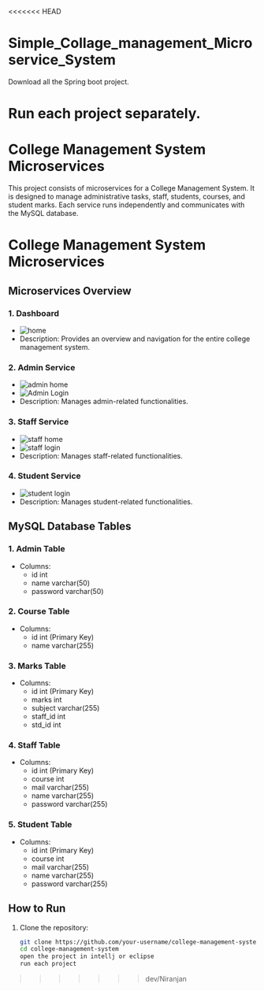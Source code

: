<<<<<<< HEAD
# Simple_Collage_management_Microservice_System

Download all the Spring boot project.

Run each project separately.
=======
# College Management System Microservices

This project consists of microservices for a College Management System. It is designed to manage administrative tasks, staff, students, courses, and student marks. Each service runs independently and communicates with the MySQL database.

# College Management System Microservices
## Microservices Overview

### 1. Dashboard
- ![home](https://github.com/Niranjanc2602/Simple_Collage_management_Microservice_System/assets/112241758/8b099e52-e01b-4b34-bb3a-7c381e750001)
- Description: Provides an overview and navigation for the entire college management system.

### 2. Admin Service
- ![admin home](https://github.com/Niranjanc2602/Simple_Collage_management_Microservice_System/assets/112241758/31a09808-89c1-4cbf-8345-a2d8b827c379)
- ![Admin Login](https://github.com/Niranjanc2602/Simple_Collage_management_Microservice_System/assets/112241758/7eec18d7-7aa6-41aa-a5a6-e528c23e15b2)
- Description: Manages admin-related functionalities.
  
### 3. Staff Service
- ![staff home](https://github.com/Niranjanc2602/Simple_Collage_management_Microservice_System/assets/112241758/4280747a-84ce-4010-8677-c7f421e04394)
- ![staff login](https://github.com/Niranjanc2602/Simple_Collage_management_Microservice_System/assets/112241758/0774bb0d-2938-4766-af05-032f8154e7b2)
- Description: Manages staff-related functionalities.

### 4. Student Service
- ![student login](https://github.com/Niranjanc2602/Simple_Collage_management_Microservice_System/assets/112241758/8eb87fa4-ec33-4f81-bd73-3c8846bd7f4f)
- Description: Manages student-related functionalities.

## MySQL Database Tables

### 1. Admin Table
- Columns:
  - id int
  - name varchar(50)
  - password varchar(50)

### 2. Course Table
- Columns:
  - id int (Primary Key)
  - name varchar(255)

### 3. Marks Table
- Columns:
  - id int (Primary Key)
  - marks int
  - subject varchar(255)
  - staff_id int
  - std_id int

### 4. Staff Table
- Columns:
  - id int (Primary Key)
  - course int
  - mail varchar(255)
  - name varchar(255)
  - password varchar(255)

### 5. Student Table
- Columns:
  - id int (Primary Key)
  - course int
  - mail varchar(255)
  - name varchar(255)
  - password varchar(255)

## How to Run

1. Clone the repository:

   ```bash
   git clone https://github.com/your-username/college-management-system.git
   cd college-management-system
   open the project in intellj or eclipse
   run each project
>>>>>>> dev/Niranjan
